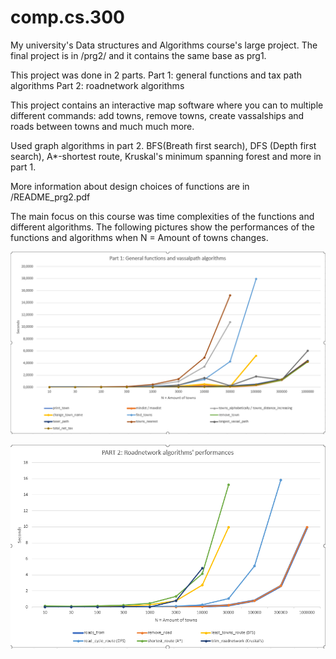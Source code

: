 # comp.cs.300
My university's Data structures and Algorithms course's large project.
The final project is in /prg2/ and it contains the same base as prg1. 

This project was done in 2 parts. 
Part 1: general functions and tax path algorithms
Part 2: roadnetwork algorithms

This project contains an interactive map software where you can to multiple different commands:
add towns, remove towns, create vassalships and roads between towns and much much more. 

Used graph algorithms in part 2. 
BFS(Breath first search), 
DFS (Depth first search), 
A*-shortest route, 
Kruskal's minimum spanning forest 
and more in part 1.

More information about design choices of functions are in /README_prg2.pdf

The main focus on this course was time complexities of the functions and different algorithms. 
The following pictures show the performances of the functions and algorithms when N = Amount of towns changes.

![Screenshot](Part1.png)

![Screenshot](Part2.png)
